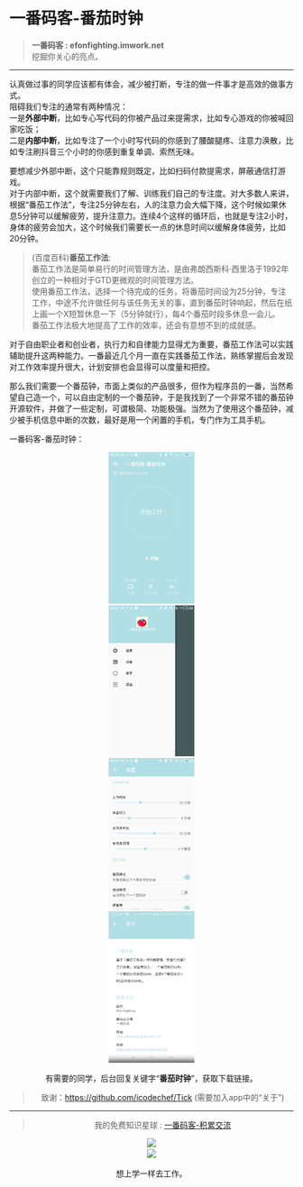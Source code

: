 # 一番码客-番茄时钟

> **一番码客 : efonfighting.imwork.net**  
> 挖掘你关心的亮点。  
----

认真做过事的同学应该都有体会，减少被打断，专注的做一件事才是高效的做事方式。  
阻碍我们专注的通常有两种情况：  
一是**外部中断**，比如专心写代码的你被产品过来提需求，比如专心游戏的你被喊回家吃饭；  
二是**内部中断**，比如专注了一个小时写代码的你感到了腰酸腿疼、注意力涣散，比如专注刷抖音三个小时的你感到重复单调、索然无味。 

要想减少外部中断，这个只能靠规则既定，比如扫码付款提需求，屏蔽通信打游戏。  
对于内部中断，这个就需要我们了解、训练我们自己的专注度。对大多数人来讲，根据“番茄工作法”，专注25分钟左右，人的注意力会大幅下降，这个时候如果休息5分钟可以缓解疲劳，提升注意力。连续4个这样的循环后，也就是专注2小时，身体的疲劳会加大，这个时候我们需要长一点的休息时间以缓解身体疲劳，比如20分钟。  
> (百度百科)**番茄工作法**:  
> 番茄工作法是简单易行的时间管理方法，是由弗朗西斯科·西里洛于1992年创立的一种相对于GTD更微观的时间管理方法。  
> 使用番茄工作法，选择一个待完成的任务，将番茄时间设为25分钟，专注工作，中途不允许做任何与该任务无关的事，直到番茄时钟响起，然后在纸上画一个X短暂休息一下（5分钟就行），每4个番茄时段多休息一会儿。  
番茄工作法极大地提高了工作的效率，还会有意想不到的成就感。  

对于自由职业者和创业者，执行力和自律能力显得尤为重要，番茄工作法可以实践辅助提升这两种能力。一番最近几个月一直在实践番茄工作法，熟练掌握后会发现对工作效率提升很大，计划安排也会显得可以度量和把控。  

那么我们需要一个番茄钟，市面上类似的产品很多，但作为程序员的一番，当然希望自己造一个，可以自由定制的一个番茄钟，于是我找到了一个非常不错的番茄钟开源软件，并做了一些定制，可谓极简、功能极强。当然为了使用这个番茄钟，减少被手机信息中断的次数，最好是用一个闲置的手机，专门作为工具手机。

一番码客-番茄时钟：
<div align=center><img src="assert/2019-05-17-一番码客-番茄时钟/01.jpg", width=30%>
<div align=center><img src="assert/2019-05-17-一番码客-番茄时钟/02.jpg", width=30%>
<div align=center><img src="assert/2019-05-17-一番码客-番茄时钟/03.jpg", width=30%>
<div align=center><img src="assert/2019-05-17-一番码客-番茄时钟/04.jpg", width=30%>

有需要的同学，后台回复关键字“**番茄时钟**”，获取下载链接。

> 致谢：https://github.com/icodechef/Tick (需要加入app中的“关于”)

----
> 我的免费知识星球 : [一番码客-积累交流]([wwww](https://t.zsxq.com/NRVBURr))

<div align=center><img src="http://efonfighting.imwork.net/zhishixingqiu01.png", width=50%>
<div align=center><img src="http://efonfighting.imwork.net/blog_tail.jpg", width=50%>


想上学一样去工作。